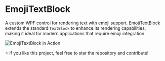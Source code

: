 # EmojiTextBlock

A custom WPF control for rendering text with emoji support. EmojiTextBlock extends the standard `TextBlock` to enhance its rendering capabilities, making it ideal for modern applications that require emoji integration.

![EmojiTextBlock in Action](screen.png)

⭐️ If you like this project, feel free to star the repository and contribute!
